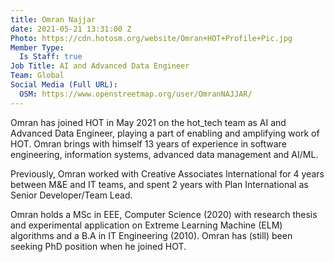 ```yaml
---
title: Omran Najjar
date: 2021-05-21 13:31:00 Z
Photo: https://cdn.hotosm.org/website/Omran+HOT+Profile+Pic.jpg
Member Type:
  Is Staff: true
Job Title: AI and Advanced Data Engineer
Team: Global
Social Media (Full URL):
  OSM: https://www.openstreetmap.org/user/OmranNAJJAR/
---
```


Omran has joined HOT in May 2021 on the hot_tech team as AI and Advanced Data Engineer, playing a part of enabling and amplifying work of HOT. Omran brings with himself 13 years of experience in software engineering, information systems, advanced data management and AI/ML.

Previously, Omran worked with Creative Associates International for 4 years between M&E and IT teams, and spent 2 years with Plan International as Senior Developer/Team Lead.

Omran holds a MSc in EEE, Computer Science (2020) with research thesis and experimental application on Extreme Learning Machine (ELM) algorithms and a B.A in IT Engineering (2010). Omran has (still) been seeking PhD position when he joined HOT.
